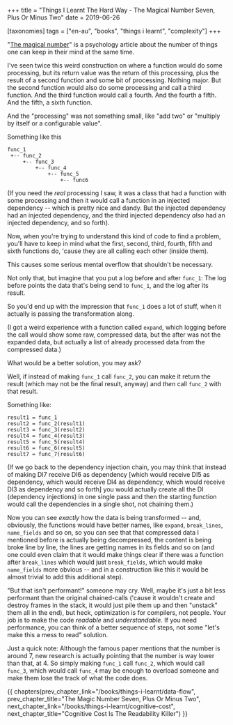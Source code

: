 +++
title = "Things I Learnt The Hard Way - The Magical Number Seven, Plus Or Minus Two"
date = 2019-06-26

[taxonomies]
tags = ["en-au", "books", "things i learnt", "complexity"]
+++

"[The magical number](https://en.wikipedia.org/wiki/The_Magical_Number_Seven,_Plus_or_Minus_Two)" 
is a psychology article about the number of things one can keep in their mind
at the same time.

<!-- more -->

I've seen twice this weird construction on where a function would do some
processing, but its return value was the return of this processing, plus the
result of a second function and some bit of processing. Nothing major. But the
second function would also do some processing and call a third function. And
the third function would call a fourth. And the fourth a fifth. And the fifth,
a sixth function.

And the "processing" was not something small, like "add two" or "multiply by
itself or a configurable value".

Something like this

```
func_1
 +-- func_2
     +-- func_3
	     +-- func_4
		     +-- func_5
			     +-- func6
```

(If you need the _real_ processing I saw, it was a class that had a function
with some processing and then it would call a function in an injected
dependency -- which is pretty nice and dandy. But the injected dependency had
an injected dependency, and the third injected dependency _also_ had an
injected dependency, and so forth).

Now, when you're trying to understand this kind of code to find a problem,
you'll have to keep in mind what the first, second, third, fourth, fifth and
sixth functions do, 'cause they are all calling each other (inside them).

This causes some serious mental overflow that shouldn't be necessary.

Not only that, but imagine that you put a log before and after `func_1`: The
log before points the data that's being send to `func_1`, and the log after
its result.

So you'd end up with the impression that `func_1` does a lot of stuff, when it
actually is passing the transformation along.

(I got a weird experience with a function called `expand`, which logging
before the call would show some raw, compressed data, but the after was not
the expanded data, but actually a list of already processed data from the
compressed data.)

What would be a better solution, you may ask?

Well, if instead of making `func_1` call `func_2`, you can make it return the
result (which may not be the final result, anyway) and _then_ call `func_2`
with that result.

Something like:

```
result1 = func_1
result2 = func_2(result1)
result3 = func_3(result2)
result4 = func_4(result3)
result5 = func_5(result4)
result6 = func_6(result5)
result7 = func_7(result6)
```

(If we go back to the dependency injection chain, you may think that instead
of making DI7 receive DI6 as dependency [which would receive DI5 as
dependency, which would receive DI4 as dependency, which would receive DI3 as
dependency and so forth] you would actually create all the DI (dependency
injections) in one single pass and then the starting function would call the
dependencies in a single shot, not chaining them.)

Now you can see _exactly_ how the data is being transformed -- and, obviously,
the functions would have better names, like `expand`, `break_lines`,
`name_fields` and so on, so you can see that that compressed data I mentioned
before is actually being decompressed, the content is being broke line by
line, the lines are getting names in its fields and so on (and one could even
claim that it would make things clear if there was a function after
`break_lines` which would just `break_fields`, which would make `name_fields`
more obvious -- and in a construction like this it would be almost trivial to
add this additional step).

"But that isn't performant!" someone may cry. Well, maybe it's just a bit less
performant than the original chained-calls ('cause it wouldn't create and
destroy frames in the stack, it would just pile them up and then "unstack" them
all in the end), but heck, optimization is for compilers, not people. Your job
is to make the code _readable_ and _understandable_. If you need performance,
you can think of a better sequence of steps, not some "let's make this a mess
to read" solution.

Just a quick note: Although the famous paper mentions that the number is
around 7, new research is actually pointing that the number is way lower than
that, at 4. So simply making `func_1` call `func_2`, which would call
`func_3`, which would call `func_4` may be enough to overload someone and make
them lose the track of what the code does.

{{ chapters(prev_chapter_link="/books/things-i-learnt/data-flow", prev_chapter_title="The Magic Number Seven, Plus Or Minus Two", next_chapter_link="/books/things-i-learnt/cognitive-cost", next_chapter_title="Cognitive Cost Is The Readability Killer") }}
